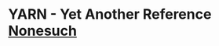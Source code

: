 # YARN - Yet Another Reference [Nonesuch]




[Nonesuch]: https://www.dictionary.com/browse/nonesuch